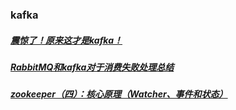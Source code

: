 ### kafka
##### [震惊了！原来这才是kafka！][1]
##### [RabbitMQ和kafka对于消费失败处理总结][2]
##### [zookeeper（四）：核心原理（Watcher、事件和状态）][3]
[1]: https://www.jianshu.com/p/d3e963ff8b70
[2]: https://www.jianshu.com/p/ec5d9b966f2e
[3]: https://www.cnblogs.com/shamo89/p/9787176.html